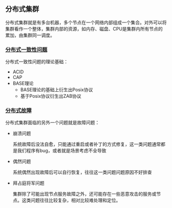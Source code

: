 ## 分布式集群

分布式集群就是有多台机器，多个节点在一个网络内部组成一个集合。对外可以将集群看作一个整体，集群内部的资源，如内存、磁盘、CPU是集群内所有节点的累加，由集群同一调度。

### [分布式一致性问题](Cluster-Consistent.md)

分布式一致性问题的理论基础：

- ACID
- CAP
- BASE理论
  - BASE理论的基础上衍生出Posix协议
  - 基于Posix协议衍生出ZAB协议

### [分布式故障](ClusterFault.md)

分布式集群面临的另外一个问题就是故障问题：

- 崩溃问题

  系统故障后没法自愈，只能通过重启或者补丁的方式修复，这一类问题通常都是我们程序有bug，或者就是场景考虑不全导致

- 偶然问题

  系统偶然出现故障后可以自行恢复，往往这一类问题问题原因不好排查

- 拜占庭将军问题

  集群除了可能出现节点服务故障之外，还可能存在一些恶意攻击的服务或节点。这类问题往往比较复杂，相对比较难处理和定位。

